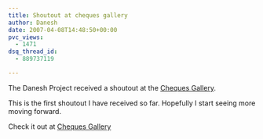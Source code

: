 ```yaml
---
title: Shoutout at cheques gallery
author: Danesh
date: 2007-04-08T14:48:50+00:00
pvc_views:
  - 1471
dsq_thread_id:
  - 889737119

---
```

The Danesh Project received a shoutout at the [Cheques Gallery][1].

This is the first shoutout I have received so far. Hopefully I start seeing more moving forward.

Check it out at [Cheques Gallery][2]

 [1]: http://cheques-gallery.blogspot.com
 [2]: http://cheques-gallery.blogspot.com/2007/03/73502-adsense-cheque-novo-mundoorg.html